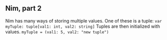 ## Nim, part 2
Nim has many ways of storing multiple values. One of these is a tuple:
```var myTuple: tuple[val1: int, val2: string]```
Tuples are then initialized with values.
```myTuple = (val1: 5, val2: "new tuple")```